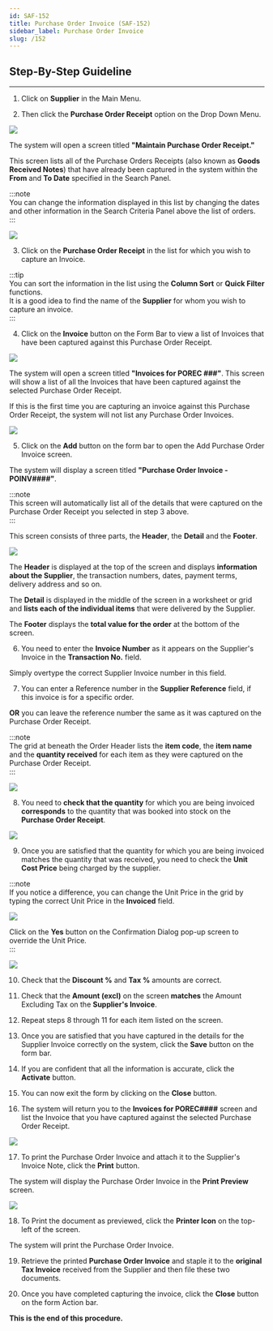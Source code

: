 ```yaml
---
id: SAF-152
title: Purchase Order Invoice (SAF-152)
sidebar_label: Purchase Order Invoice
slug: /152
---
```


## Step-By-Step Guideline
___  

1.  Click on **Supplier** in the Main Menu.

2.  Then click the **Purchase Order Receipt** option on the Drop Down Menu.  

![](../static/img/docs/SAF-152/image01.png)  

The system will open a screen titled **"Maintain Purchase Order Receipt."**  

This screen lists all of the Purchase Orders Receipts (also known as **Goods Received Notes**) that have already been captured in the system within the **From** and **To Date** specified in the Search Panel.  

:::note  
You can change the information displayed in this list by changing the dates and other information in the Search Criteria Panel above the list of orders.  
:::  

![](../static/img/docs/SAF-152/image02.png)  

3.  Click on the **Purchase Order Receipt** in the list for which you wish to capture an Invoice.  

:::tip  
You can sort the information in the list using the **Column Sort** or **Quick Filter** functions.  
It is a good idea to find the name of the **Supplier** for whom you wish to capture an invoice.  
:::  

4.  Click on the **Invoice** button on the Form Bar to view a list of Invoices that have been captured against this Purchase Order Receipt.  

![](../static/img/docs/SAF-152/image03.png)  

The system will open a screen titled **"Invoices for POREC ###"**. This screen will show a list of all the Invoices that have been captured against the selected Purchase Order Receipt.  

If this is the first time you are capturing an invoice against this Purchase Order Receipt, the system will not list any Purchase Order Invoices.  

![](../static/img/docs/SAF-152/image04.png)  

5.  Click on the **Add** button on the form bar to open the Add Purchase Order Invoice screen.  

The system will display a screen titled **"Purchase Order Invoice - POINV####"**.  

:::note  
This screen will automatically list all of the details that were captured on the Purchase Order Receipt you selected in step 3 above.  
:::  

This screen consists of three parts, the **Header**, the **Detail** and the **Footer**.  

![](../static/img/docs/SAF-152/image05.png)  

The **Header** is displayed at the top of the screen and displays **information about the Supplier**, the transaction numbers, dates, payment terms, delivery address and so on.  

The **Detail** is displayed in the middle of the screen in a worksheet or
grid and **lists each of the individual items** that were delivered by the
Supplier.  

The **Footer** displays the **total value for the order** at the bottom of the screen.  

6.  You need to enter the **Invoice Number** as it appears on the Supplier's Invoice in the **Transaction No.** field.  

Simply overtype the correct Supplier Invoice number in this field.  

7.  You can enter a Reference number in the **Supplier Reference** field, if this invoice is for a specific order.  

**OR** you can leave the reference number the same as it was captured on the Purchase Order Receipt.  

:::note  
The grid at beneath the Order Header lists the **item code**, the **item name** and the **quantity received** for each item as they were captured on the Purchase Order Receipt.  
:::  

![](../static/img/docs/SAF-152/image06.png)  

8.  You need to **check that the quantity** for which you are being invoiced **corresponds** to the quantity that was booked into stock on the **Purchase Order Receipt**.  

![](../static/img/docs/SAF-152/image07.png)  

9.  Once you are satisfied that the quantity for which you are being invoiced matches the quantity that was received, you need to check the **Unit Cost Price** being charged by the supplier.  

:::note  
If you notice a difference, you can change the Unit Price in the grid by typing the correct Unit Price in the **Invoiced** field.  

![](../static/img/docs/SAF-152/image9.png)  

Click on the **Yes** button on the Confirmation Dialog pop-up screen to override the Unit Price.  
:::  

![](../static/img/docs/SAF-152/image08.png)  

10. Check that the **Discount %** and **Tax %** amounts are correct.  

11. Check that the **Amount (excl)** on the screen **matches** the Amount Excluding Tax on the **Supplier's Invoice**.  

12. Repeat steps 8 through 11 for each item listed on the screen.  

13. Once you are satisfied that you have captured in the details for the Supplier Invoice correctly on the system, click the **Save** button on the form bar.  

14. If you are confident that all the information is accurate, click the **Activate** button.  

15. You can now exit the form by clicking on the **Close** button.  

16. The system will return you to the **Invoices for POREC####** screen and list the Invoice that you have captured against the selected Purchase Order Receipt.  

![](../static/img/docs/SAF-152/image10.png)  

17. To print the Purchase Order Invoice and attach it to the Supplier's Invoice Note, click the **Print** button.  

The system will display the Purchase Order Invoice in the **Print Preview** screen.  

![](../static/img/docs/SAF-152/image11.png)  

18. To Print the document as previewed, click the **Printer Icon** on the top-left of the screen.  

The system will print the Purchase Order Invoice.  

19. Retrieve the printed **Purchase Order Invoice** and staple it to the **original Tax Invoice** received from the Supplier and then file these two documents.  

20. Once you have completed capturing the invoice, click the **Close** button on the form Action bar.  

**This is the end of this procedure.**
